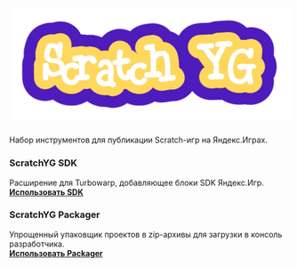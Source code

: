 # ![ScratchYG](images/logo.png)
Набор инструментов для публикации Scratch-игр на Яндекс.Играх.  

### ScratchYG SDK
Расширение для Turbowarp, добавляющее блоки SDK Яндекс.Игр.  
[**Использовать SDK**](https://github.com/ScratchYG/sdk/)  

### ScratchYG Packager
Упрощенный упаковщик проектов в zip-архивы для загрузки в консоль разработчика.  
[**Использовать Packager**](https://scratchyg.github.io/packager/)
